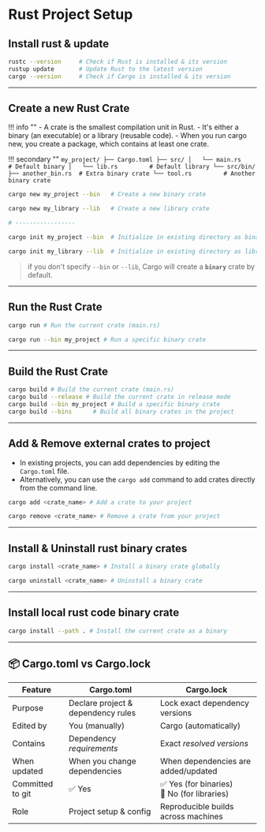 # Rust Project Setup

## Install rust & update

```bash
rustc --version     # Check if Rust is installed & its version
rustup update       # Update Rust to the latest version
cargo --version     # Check if Cargo is installed & its version
```

---

## Create a new Rust Crate

!!! info ""
    - A crate is the smallest compilation unit in Rust.
    - It's either a binary (an executable) or a library (reusable code).
    - When you run cargo new, you create a package, which contains at least one crate.


!!! secondary ""
    ```
    my_project/
    ├── Cargo.toml
    ├── src/
    │   └── main.rs         # Default binary
    │   └── lib.rs         # Default library
    └── src/bin/
        ├── another_bin.rs  # Extra binary crate
        └── tool.rs         # Another binary crate
    ```

```bash
cargo new my_project --bin   # Create a new binary crate

cargo new my_library --lib   # Create a new library crate

# -----------------

cargo init my_project --bin  # Initialize in existing directory as binary crate

cargo init my_library --lib  # Initialize in existing directory as library crate
```

> if you don't specify `--bin` or `--lib`, Cargo will create a **`binary`** crate by default.

---

## Run the Rust Crate

```bash
cargo run # Run the current crate (main.rs)

cargo run --bin my_project # Run a specific binary crate
```

---

## Build the Rust Crate

```bash
cargo build # Build the current crate (main.rs)
cargo build --release # Build the current crate in release mode
cargo build --bin my_project # Build a specific binary crate
cargo build --bins      # Build all binary crates in the project
```

---

## Add & Remove external crates to project

- In existing projects, you can add dependencies by editing the `Cargo.toml` file.
- Alternatively, you can use the `cargo add` command to add crates directly from the command line.

```bash
cargo add <crate_name> # Add a crate to your project

cargo remove <crate_name> # Remove a crate from your project
```

---

## Install & Uninstall rust binary crates

```bash
cargo install <crate_name> # Install a binary crate globally

cargo uninstall <crate_name> # Uninstall a binary crate
```

---

## Install local rust code binary crate

```bash
cargo install --path . # Install the current crate as a binary
```

---

## 📦 Cargo.toml vs Cargo.lock

| Feature              | Cargo.toml                            | Cargo.lock                                 |
|----------------------|----------------------------------------|---------------------------------------------|
| Purpose              | Declare project & dependency rules     | Lock exact dependency versions              |
| Edited by            | You (manually)                         | Cargo (automatically)                       |
| Contains             | Dependency *requirements*              | Exact *resolved versions*                   |
| When updated         | When you change dependencies           | When dependencies are added/updated         |
| Committed to git     | ✅ Yes                                  | ✅ Yes (for binaries)<br>🚫 No (for libraries) |
| Role                 | Project setup & config                 | Reproducible builds across machines         |
